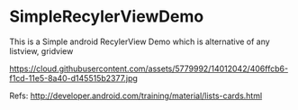 # SimpleRecylerViewDemo

This is a Simple android RecylerView Demo which is alternative of any listview, gridview

https://cloud.githubusercontent.com/assets/5779992/14012042/406ffcb6-f1cd-11e5-8a40-d145515b2377.jpg

Refs: http://developer.android.com/training/material/lists-cards.html
